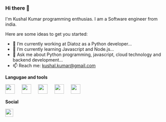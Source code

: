 ### Hi there 👋

I'm Kushal Kumar programming enthusias. I am a Software engineer from india.

Here are some ideas to get you started:

- 🔭 I’m currently working at Diatoz as a Python developer...
- 🌱 I’m currently learning Javascript and Node.js...
- 💬 Ask me about Python programming, javascript, cloud technology and backend development...
- 📫 Reach me: kushal.kumar@gmail.com

**Langugae and tools**


<img src="https://user-images.githubusercontent.com/97940710/217604959-9fd8a973-d8c6-4e6c-9718-f18fa48d1777.png" width="30" height="30"> &emsp; <img src="https://user-images.githubusercontent.com/97940710/217606392-689f9c46-012e-4a96-b089-dd0549e3d587.png" width="30" height="30"> &emsp; 
<img src="https://user-images.githubusercontent.com/97940710/217607008-f51630a6-c9a3-43bd-bb87-6146320bbbf8.png" width="30" height="30"> &emsp;
<img src="https://user-images.githubusercontent.com/97940710/217607437-ce0a361c-deeb-4701-8db7-567714e59b8d.svg" width="30" height="30"> &emsp; 
<img src="https://user-images.githubusercontent.com/97940710/217607652-52f2e88b-6cbe-4c41-ae31-9be4f8b9ee7d.png" width="30" height="30">

**Social**

<a href= "https://www.linkedin.com/in/kushal-kumar-rajak-457b97203/"><img src="https://user-images.githubusercontent.com/97940710/217612283-2d45f917-a20d-4f5c-ae3e-c1429ec821f8.png" width ="25" height="25"></a>
